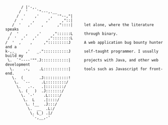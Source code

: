    
           / |'-,.
          /  '    `"---,.__
         /  '    ,'     ,  '"--,"|                     
        /  '    ,     ,'     ,"::|
       /  '   ,'    ,      ,"::::|     let alone, where the literature speaks     
      /  '   ,    ,'     ,"::::::L     through binary.     
     /  '  ,'   ,'     ,"::::::::L           
    /  '  ,    ,     ,":::::::::J      A web application bug bounty hunter and a   
    k-,._    ,'   _.":::::::::::J      self-taught programmer. I usually build my  
     \.  `"----'"".J::::::::::::|      projects with Java, and other web development      
      \.    .-,    .L:::::::::::|      tools such as Javascript for front-end.     
       \.  (       .J:::::::::::!
        \.  `--     .L:::::::::/
         \.   .-.   .|::::::::/
          \. (   )  .J:::::::/
           \. `-'    .L:::::/             
            \.  L    .|::::/
             \. !__  .J:::/             
              \.  __  .L:/
               \. L_) .|/
                `-,__,-'  
